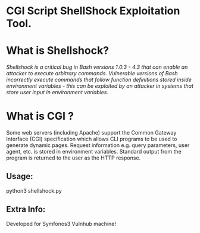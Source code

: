 # CGI Script ShellShock Exploitation Tool.

# What is Shellshock?
*Shellshock is a critical bug in Bash versions 1.0.3 - 4.3 that can enable an attacker to execute arbitrary commands.
Vulnerable versions of Bash incorrectly execute commands that follow function definitions stored inside environment variables - this can be exploited by an attacker in systems that store user input in environment variables.*

# What is CGI ?
Some web servers (including Apache) support the Common Gateway Interface (CGI) specification which allows CLI programs to be used to generate dynamic pages.
Request information e.g. query parameters, user agent, etc. is stored in environment variables. Standard output from the program is returned to the user as the HTTP response.

## Usage:
python3 shellshock.py


## Extra Info:
Developed for Symfonos3 Vulnhub machine!
